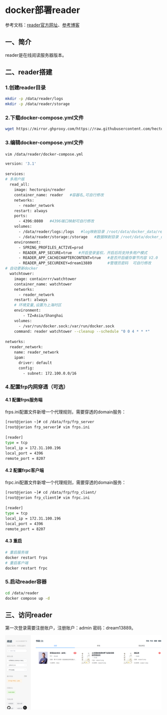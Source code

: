 # docker部署reader



参考文档：[reader官方网址](https://github.com/hectorqin/reader)、[参考博客](https://blog.laoda.de/archives/docker-compose-install-reader?cid=2776)

## 一、简介

reader是在线阅读服务器版本。



## 二、reader搭建

### 1.创建reader目录

```bash
mkdir -p /data/reader/logs
mkdir -p /data/reader/storage
```

### 2.下载docker-compose.yml文件

```bash
wget https://mirror.ghproxy.com/https://raw.githubusercontent.com/hectorqin/reader/master/docker-compose.yaml
```

### 3.编辑docker-compose.yml文件

`vim /data/reader/docker-compose.yml`

```bash
version: '3.1'

services:
# 多用户版
  read_all:
    image: hectorqin/reader
    container_name: reader   #容器名,可自行修改
    networks:
      - reader_network
    restart: always
    ports:
      - 4396:8080   #4396端口映射可自行修改
    volumes:
      - /data/reader/logs:/logs   #log映射目录 /root/data/docker_data/reader/logs 映射目录可自行修改
      - /data/reader/storage:/storage   #数据映射目录 /root/data/docker_data/reader/storage 映射目录可自行修改
    environment:
      - SPRING_PROFILES_ACTIVE=prod
      - READER_APP_SECURE=true   #开启登录鉴权，开启后将支持多用户模式
      - READER_APP_CACHECHAPTERCONTENT=true   #是否开启缓存章节内容 V2.0
      - READER_APP_SECUREKEY=dream13889       #管理员密码  可自行修改
# 自动更新docker
  watchtower:
    image: containrrr/watchtower
    container_name: watchtower
    networks:
      - reader_network
    restart: always
    # 环境变量,设置为上海时区
    environment:
        - TZ=Asia/Shanghai
    volumes:
      - /var/run/docker.sock:/var/run/docker.sock
    command: reader watchtower --cleanup --schedule "0 0 4 * * *"

networks:
  reader_network:
    name: reader_network
    ipam:
      driver: default
      config:
        - subnet: 172.100.0.0/16
```

### 4.配置frp内网穿透（可选）

#### 4.1 配置frps服务端

frps.ini配置文件新增一个代理规则，需要穿透的domain服务：

```bash
[root@jerion ~]# cd /data/frp/frp_server
[root@jerion frp_server]# vim frps.ini

[reader]
type = tcp
local_ip = 172.31.100.196
local_port = 4396
remote_port = 8207
```

#### 4.2 配置frpc客户端

frpc.ini配置文件新增一个代理规则，需要穿透的domain服务：

```bash
[root@jerion ~]# cd /data/frp/frp_client/
[root@jerion frp_client]# vim frpc.ini

[reader]
type = tcp
local_ip = 172.31.100.196
local_port = 4396
remote_port = 8207
```

#### 4.3 重启

```bash
# 重启服务端
docker restart frps
# 重启客户端
docker restart frpc
```

### 5.启动reader容器

```bash
cd /data/reader
docker compose up -d
```



## 三、访问reader

第一次登录需要注册账户，注册账户：admin   密码：dream13889。

![image-20240630222410792](https://raw.githubusercontent.com/zyx3721/Picbed/main/blog-images/2024/06/30/829c47237619a99413ffe97071403a9e-image-20240630222410792-93a54b.png)
